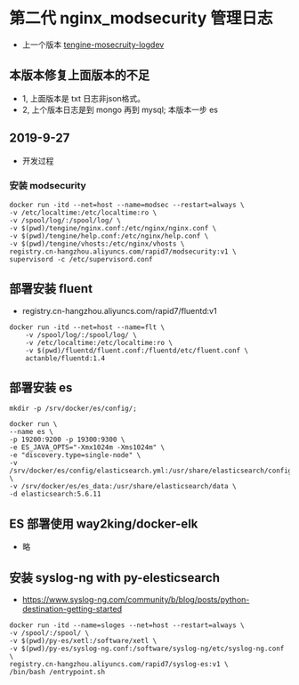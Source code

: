 # 第二代 nginx_modsecurity 管理日志
- 上一个版本 [tengine-mosecruity-logdev](https://github.com/xx-sec/tengine-mosecruity-logdev)

## 本版本修复上面版本的不足
- 1, 上面版本是 txt 日志非json格式。
- 2, 上个版本日志是到 mongo 再到 mysql; 本版本一步 es

## 2019-9-27 
- 开发过程

### 安装 modsecurity 
```
docker run -itd --net=host --name=modsec --restart=always \
-v /etc/localtime:/etc/localtime:ro \
-v /spool/log/:/spool/log/ \
-v $(pwd)/tengine/nginx.conf:/etc/nginx/nginx.conf \
-v $(pwd)/tengine/help.conf:/etc/nginx/help.conf \
-v $(pwd)/tengine/vhosts:/etc/nginx/vhosts \
registry.cn-hangzhou.aliyuncs.com/rapid7/modsecurity:v1 \
supervisord -c /etc/supervisord.conf 
``` 

## 部署安装 fluent 
- registry.cn-hangzhou.aliyuncs.com/rapid7/fluentd:v1
```
docker run -itd --net=host --name=flt \
    -v /spool/log/:/spool/log/ \
    -v /etc/localtime:/etc/localtime:ro \
    -v $(pwd)/fluentd/fluent.conf:/fluentd/etc/fluent.conf \
    actanble/fluentd:1.4
```


## 部署安装 es
```
mkdir -p /srv/docker/es/config/; 

docker run \
--name es \
-p 19200:9200 -p 19300:9300 \
-e ES_JAVA_OPTS="-Xmx1024m -Xms1024m" \
-e "discovery.type=single-node" \
-v /srv/docker/es/config/elasticsearch.yml:/usr/share/elasticsearch/config/elasticsearch.yml \
-v /srv/docker/es/es_data:/usr/share/elasticsearch/data \
-d elasticsearch:5.6.11
```
## ES 部署使用 way2king/docker-elk  
- 略

## 安装 syslog-ng with py-elesticsearch 
- https://www.syslog-ng.com/community/b/blog/posts/python-destination-getting-started
```
docker run -itd --name=sloges --net=host --restart=always \
-v /spool/:/spool/ \
-v $(pwd)/py-es/xetl:/software/xetl \
-v $(pwd)/py-es/syslog-ng.conf:/software/syslog-ng/etc/syslog-ng.conf \
registry.cn-hangzhou.aliyuncs.com/rapid7/syslog-es:v1 \
/bin/bash /entrypoint.sh 
```
